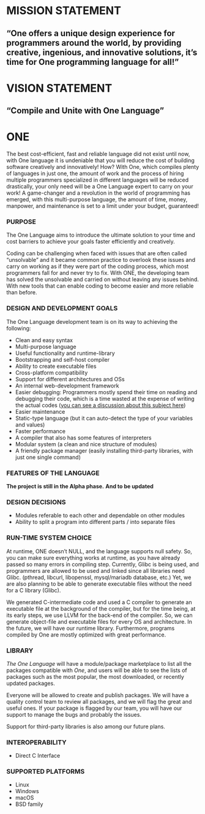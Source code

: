 # MISSION STATEMENT

## “One offers a unique design experience for programmers around the world, by providing creative, ingenious, and innovative solutions, it’s time for One programming language for all!”

# VISION STATEMENT

## “Compile and Unite with One Language”

# ONE

The best cost-efficient, fast and reliable language did not exist until now, with One language it is undeniable that you will reduce the cost of building software creatively and innovatively!
How? With One, which compiles plenty of languages in just one, the amount of work and the process of hiring multiple programmers specialized in different languages will be reduced drastically, your only need will be a One Language expert to carry on your work!
A game-changer and a revolution in the world of programming has emerged, with this multi-purpose language, the amount of time, money, manpower, and maintenance is set to a limit under your budget, guaranteed!

### PURPOSE

The One Language aims to introduce the ultimate solution to your time and cost barriers to achieve your goals faster efficiently and creatively.

Coding can be challenging when faced with issues that are often called “unsolvable” and it became common practice to overlook these issues and carry on working as if they were part of the coding process, which most programmers fall for and never try to fix.
With ONE, the developing team has solved the unsolvable and carried on without leaving any issues behind. With new tools that can enable coding to become easier and more reliable than before.

### DESIGN AND DEVELOPMENT GOALS

The One Language development team is on its way to achieving the following:

- Clean and easy syntax
- Multi-purpose language
- Useful functionality and runtime-library
- Bootstrapping and self-host compiler
- Ability to create executable files
- Cross-platform compatibility
- Support for different architectures and OSs
- An internal web-development framework
- Easier debugging: Programmers mostly spend their time on reading and debugging their code, which is a time wasted at the expense of writing the actual codes ([you can see a discussion about this subject here](https://www.quora.com/It-is-true-that-developers-spend-most-of-their-time-reading-code-than-writing-code))
- Easier maintenance
- Static-type language (but it can auto-detect the type of your variables and values)
- Faster performance
- A compiler that also has some features of interpreters
- Modular system (a clean and nice structure of modules)
- A friendly package manager (easily installing third-party libraries, with just one single command)

### FEATURES OF THE LANGUAGE

**The project is still in the Alpha phase.** **And to be updated**

### DESIGN DECISIONS

- Modules referable to each other and dependable on other modules
- Ability to split a program into different parts / into separate files

### RUN-TIME SYSTEM CHOICE

At runtime, ONE doesn’t NULL, and the language supports null safety. So, you can make sure everything works at runtime, as you have already passed so many errors in compiling step.
Currently, Glibc is being used, and programmers are allowed to be used and linked since all libraries need Glibc. (pthread, libcurl, libopenssl, mysql/mariadb database, etc.) Yet, we are also planning to be able to generate executable files without the need for a C library (Glibc).

We generated C-intermediate code and used a C compiler to generate an executable file at the background of the compiler, but for the time being, at its early steps, we use LLVM for the back-end of the compiler. So, we can generate object-file and executable files for every OS and architecture. In the future, we will have our runtime library. Furthermore, programs compiled by One are mostly optimized with great performance.

### LIBRARY

_The One Language_ will have a module/package marketplace to list all the packages compatible with _One_, and users will be able to see the lists of packages such as the most popular, the most downloaded, or recently updated packages.

Everyone will be allowed to create and publish packages. We will have a quality control team to review all packages, and we will flag the great and useful ones. If your package is flagged by our team, you will have our support to manage the bugs and probably the issues.

Support for third-party libraries is also among our future plans.

### INTEROPERABILITY

- Direct C Interface

### SUPPORTED PLATFORMS

- Linux
- Windows
- macOS
- BSD family
